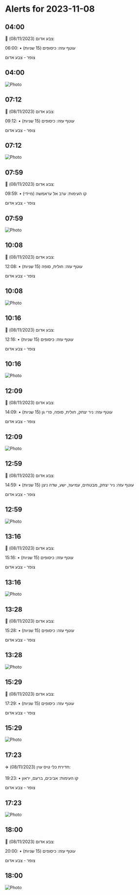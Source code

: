# Alerts for 2023-11-08

## 04:00

🔴 צבע אדום (08/11/2023):

06:00:
• עוטף עזה: כיסופים (15 שניות)

צופר - צבע אדום

## 04:00

![Photo](images/16692.jpg)

## 07:12

🔴 צבע אדום (08/11/2023):

09:12:
• עוטף עזה: כיסופים (15 שניות)

צופר - צבע אדום

## 07:12

![Photo](images/16694.jpg)

## 07:59

🔴 צבע אדום (08/11/2023):

09:59:
• קו העימות: ערב אל עראמשה (מיידי)

צופר - צבע אדום

## 07:59

![Photo](images/16696.jpg)

## 10:08

🔴 צבע אדום (08/11/2023):

12:08:
• עוטף עזה: חולית, סופה (15 שניות)

צופר - צבע אדום

## 10:08

![Photo](images/16698.jpg)

## 10:16

🔴 צבע אדום (08/11/2023):

12:16:
• עוטף עזה: כיסופים (15 שניות)

צופר - צבע אדום

## 10:16

![Photo](images/16700.jpg)

## 12:09

🔴 צבע אדום (08/11/2023):

14:09:
• עוטף עזה: ניר יצחק, חולית, סופה, פרי גן (15 שניות)

צופר - צבע אדום

## 12:09

![Photo](images/16704.jpg)

## 12:59

🔴 צבע אדום (08/11/2023):

14:59:
• עוטף עזה: ניר יצחק, מבטחים, עמיעוז, ישע, שדה ניצן (15 שניות)

צופר - צבע אדום

## 12:59

![Photo](images/16707.jpg)

## 13:16

🔴 צבע אדום (08/11/2023):

15:16:
• עוטף עזה: כיסופים (15 שניות)

צופר - צבע אדום

## 13:16

![Photo](images/16709.jpg)

## 13:28

🔴 צבע אדום (08/11/2023):

15:28:
• עוטף עזה: כיסופים (15 שניות)

צופר - צבע אדום

## 13:28

![Photo](images/16711.jpg)

## 15:29

🔴 צבע אדום (08/11/2023):

17:29:
• עוטף עזה: כיסופים (15 שניות)

צופר - צבע אדום

## 15:29

![Photo](images/16713.jpg)

## 17:23

✈️ חדירת כלי טיס עוין (08/11/2023):

19:23:
• קו העימות: אביבים, ברעם, יראון 

צופר - צבע אדום

## 17:23

![Photo](images/16715.jpg)

## 18:00

🔴 צבע אדום (08/11/2023):

20:00:
• עוטף עזה: כיסופים (15 שניות)

צופר - צבע אדום

## 18:00

![Photo](images/16717.jpg)

